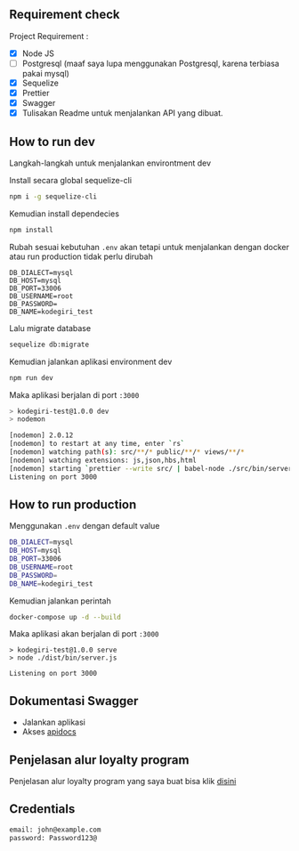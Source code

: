 ## **Requirement check**

Project Requirement :

- [x] Node JS
- [ ] Postgresql (maaf saya lupa menggunakan Postgresql, karena terbiasa pakai mysql)
- [x] Sequelize
- [x] Prettier
- [x] Swagger
- [x] Tulisakan Readme untuk menjalankan API yang dibuat.

## **How to run dev**

Langkah-langkah untuk menjalankan environtment dev

Install secara global sequelize-cli
```bash
npm i -g sequelize-cli
```

Kemudian install dependecies
```bash
npm install
```

Rubah sesuai kebutuhan `.env` akan tetapi untuk menjalankan dengan docker atau run production tidak perlu dirubah
```env
DB_DIALECT=mysql
DB_HOST=mysql
DB_PORT=33006
DB_USERNAME=root
DB_PASSWORD=
DB_NAME=kodegiri_test
```

Lalu migrate database
```bash
sequelize db:migrate
```

Kemudian jalankan aplikasi environment dev
```bash
npm run dev
```

Maka aplikasi berjalan di port `:3000`
```bash
> kodegiri-test@1.0.0 dev
> nodemon

[nodemon] 2.0.12
[nodemon] to restart at any time, enter `rs`
[nodemon] watching path(s): src/**/* public/**/* views/**/*
[nodemon] watching extensions: js,json,hbs,html
[nodemon] starting `prettier --write src/ | babel-node ./src/bin/server.js`
Listening on port 3000
```

## **How to run production**

Menggunakan `.env` dengan default value
```bash
DB_DIALECT=mysql
DB_HOST=mysql
DB_PORT=33006
DB_USERNAME=root
DB_PASSWORD=
DB_NAME=kodegiri_test
```

Kemudian jalankan perintah
```bash
docker-compose up -d --build
```

Maka aplikasi akan berjalan di port `:3000`
```bashs
> kodegiri-test@1.0.0 serve
> node ./dist/bin/server.js

Listening on port 3000
```

## **Dokumentasi Swagger**

- Jalankan aplikasi
- Akses [apidocs](`http://localhost:3000/api-docs`)

## **Penjelasan alur loyalty program**

Penjelasan alur loyalty program yang saya buat bisa klik [disini](src/docs/flow.md)

## **Credentials**

```bash
email: john@example.com
password: Password123@
```

